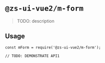 # `@zs-ui-vue2/m-form`

> TODO: description

## Usage

```
const mForm = require('@zs-ui-vue2/m-form');

// TODO: DEMONSTRATE API1
```
